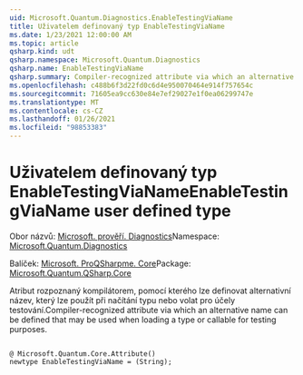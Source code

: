 ```yaml
---
uid: Microsoft.Quantum.Diagnostics.EnableTestingViaName
title: Uživatelem definovaný typ EnableTestingViaName
ms.date: 1/23/2021 12:00:00 AM
ms.topic: article
qsharp.kind: udt
qsharp.namespace: Microsoft.Quantum.Diagnostics
qsharp.name: EnableTestingViaName
qsharp.summary: Compiler-recognized attribute via which an alternative name can be defined that may be used when loading a type or callable for testing purposes.
ms.openlocfilehash: c488b6f3d22fd0c6d4e950070464e914f757654c
ms.sourcegitcommit: 71605ea9cc630e84e7ef29027e1f0ea06299747e
ms.translationtype: MT
ms.contentlocale: cs-CZ
ms.lasthandoff: 01/26/2021
ms.locfileid: "98853383"
---
```

# <a name="enabletestingvianame-user-defined-type"></a><span data-ttu-id="e8d60-102">Uživatelem definovaný typ EnableTestingViaName</span><span class="sxs-lookup"><span data-stu-id="e8d60-102">EnableTestingViaName user defined type</span></span>

<span data-ttu-id="e8d60-103">Obor názvů: [Microsoft. prověří. Diagnostics](xref:Microsoft.Quantum.Diagnostics)</span><span class="sxs-lookup"><span data-stu-id="e8d60-103">Namespace: [Microsoft.Quantum.Diagnostics](xref:Microsoft.Quantum.Diagnostics)</span></span>

<span data-ttu-id="e8d60-104">Balíček: [Microsoft. ProQSharpme. Core](https://nuget.org/packages/Microsoft.Quantum.QSharp.Core)</span><span class="sxs-lookup"><span data-stu-id="e8d60-104">Package: [Microsoft.Quantum.QSharp.Core](https://nuget.org/packages/Microsoft.Quantum.QSharp.Core)</span></span>


<span data-ttu-id="e8d60-105">Atribut rozpoznaný kompilátorem, pomocí kterého lze definovat alternativní název, který lze použít při načítání typu nebo volat pro účely testování.</span><span class="sxs-lookup"><span data-stu-id="e8d60-105">Compiler-recognized attribute via which an alternative name can be defined that may be used when loading a type or callable for testing purposes.</span></span>

```qsharp

@ Microsoft.Quantum.Core.Attribute()
newtype EnableTestingViaName = (String);
```

